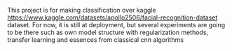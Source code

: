 This project is for making classification over kaggle https://www.kaggle.com/datasets/apollo2506/facial-recognition-dataset dataset. For now, it is still at deployment, but several experiments are going to be there such as own model structure with regularization methods, transfer learning and essences from classical cnn algorithms
